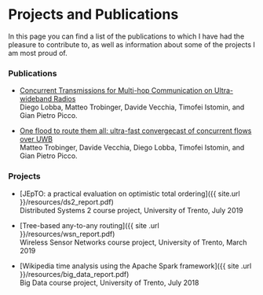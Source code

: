 # Projects and Publications

In this page you can find a list of the publications to which I have
had the pleasure to contribute to, as well as information about some of
the projects I am most proud of.


### Publications

* [Concurrent Transmissions for Multi-hop Communication on Ultra-wideband Radios](https://dl.acm.org/doi/10.5555/3400306.3400323)  
  Diego Lobba, Matteo Trobinger, Davide Vecchia, Timofei Istomin, and Gian Pietro Picco.

* [One flood to route them all: ultra-fast convergecast of concurrent flows over UWB](https://dl.acm.org/doi/10.1145/3384419.3430715)  
  Matteo Trobinger, Davide Vecchia, Diego Lobba, Timofei Istomin, and Gian Pietro Picco.


### Projects

* [JEpTO: a practical evaluation on optimistic total ordering]({{ site.url }}/resources/ds2_report.pdf)  
  Distributed Systems 2 course project, University of Trento, July 2019

* [Tree-based any-to-any routing]({{ site .url }}/resources/wsn_report.pdf)  
  Wireless Sensor Networks course project, University of Trento, March 2019
  
* [Wikipedia time analysis using the Apache Spark framework]({{ site .url }}/resources/big_data_report.pdf)  
  Big Data course project, University of Trento, July 2018

